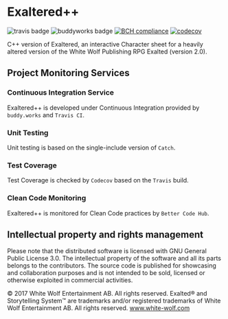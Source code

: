 # Exaltered++

![travis badge](https://travis-ci.org/fagiodarkie/exaltered-plusplus.svg?branch=master)
![buddyworks badge](https://app.buddy.works/fagiodarkie/exaltered-plusplus/pipelines/pipeline/160575/badge.svg?token=4cabeb6b5da66f96de7538cad958cb32020e5b3507acbc846e40a69ad62af91c)
[![BCH compliance](https://bettercodehub.com/edge/badge/fagiodarkie/exaltered-plusplus?branch=master)](https://bettercodehub.com/)
[![codecov](https://codecov.io/gh/fagiodarkie/exaltered-plusplus/branch/master/graph/badge.svg)](https://codecov.io/gh/fagiodarkie/exaltered-plusplus)

C++ version of Exaltered, an interactive Character sheet for a heavily altered version of the White Wolf Publishing RPG Exalted (version 2.0).

## Project Monitoring Services

### Continuous Integration Service
Exaltered++ is developed under Continuous Integration provided by `buddy.works` and `Travis CI`.

### Unit Testing
Unit testing is based on the single-include version of `Catch`.

### Test Coverage
Test Coverage is checked by `Codecov` based on the `Travis` build.

### Clean Code Monitoring
Exaltered++ is monitored for Clean Code practices by `Better Code Hub`.

## Intellectual property and rights management
Please note that the distributed software is licensed with GNU General Public License 3.0.
The intellectual property of the software and all its parts belongs to the contributors.
The source code is published for showcasing and collaboration purposes and is not intended to be sold, licensed or otherwise exploited in commercial activities.

© 2017 White Wolf Entertainment AB.
All rights reserved. Exalted® and Storytelling System™ are trademarks and/or registered trademarks of White Wolf Entertainment AB.
All rights reserved. www.white-wolf.com
